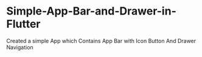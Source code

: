 # Simple-App-Bar-and-Drawer-in-Flutter
Created a simple App which Contains App Bar with Icon Button And Drawer Navigation
